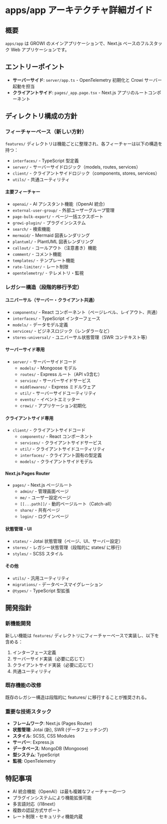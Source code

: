 # apps/app アーキテクチャ詳細ガイド

## 概要
`apps/app` は GROWI のメインアプリケーションで、Next.js ベースのフルスタック Web アプリケーションです。

## エントリーポイント
- **サーバーサイド**: `server/app.ts` - OpenTelemetry 初期化と Crowi サーバー起動を担当
- **クライアントサイド**: `pages/_app.page.tsx` - Next.js アプリのルートコンポーネント

## ディレクトリ構成の方針

### フィーチャーベース（新しい方針）
`features/` ディレクトリは機能ごとに整理され、各フィーチャーは以下の構造を持つ：
- `interfaces/` - TypeScript 型定義
- `server/` - サーバーサイドロジック（models, routes, services）
- `client/` - クライアントサイドロジック（components, stores, services）
- `utils/` - 共通ユーティリティ

#### 主要フィーチャー
- `openai/` - AI アシスタント機能（OpenAI 統合）
- `external-user-group/` - 外部ユーザーグループ管理
- `page-bulk-export/` - ページ一括エクスポート
- `growi-plugin/` - プラグインシステム
- `search/` - 検索機能
- `mermaid/` - Mermaid 図表レンダリング
- `plantuml/` - PlantUML 図表レンダリング
- `callout/` - コールアウト（注意書き）機能
- `comment/` - コメント機能
- `templates/` - テンプレート機能
- `rate-limiter/` - レート制限
- `opentelemetry/` - テレメトリ・監視

### レガシー構造（段階的移行予定）

#### ユニバーサル（サーバー・クライアント共通）
- `components/` - React コンポーネント（ページレベル、レイアウト、共通）
- `interfaces/` - TypeScript インターフェース
- `models/` - データモデル定義
- `services/` - ビジネスロジック（レンダラーなど）
- `stores-universal/` - ユニバーサル状態管理（SWR コンテキスト等）

#### サーバーサイド専用
- `server/` - サーバーサイドコード
  - `models/` - Mongoose モデル
  - `routes/` - Express ルート（API v3含む）
  - `service/` - サーバーサイドサービス
  - `middlewares/` - Express ミドルウェア
  - `util/` - サーバーサイドユーティリティ
  - `events/` - イベントエミッター
  - `crowi/` - アプリケーション初期化

#### クライアントサイド専用
- `client/` - クライアントサイドコード
  - `components/` - React コンポーネント
  - `services/` - クライアントサイドサービス
  - `util/` - クライアントサイドユーティリティ
  - `interfaces/` - クライアント固有の型定義
  - `models/` - クライアントサイドモデル

#### Next.js Pages Router
- `pages/` - Next.js ページルート
  - `admin/` - 管理画面ページ
  - `me/` - ユーザー設定ページ
  - `[[...path]]/` - 動的ページルート（Catch-all）
  - `share/` - 共有ページ
  - `login/` - ログインページ

#### 状態管理・UI
- `states/` - Jotai 状態管理（ページ、UI、サーバー設定）
- `stores/` - レガシー状態管理（段階的に states/ に移行）
- `styles/` - SCSS スタイル

#### その他
- `utils/` - 汎用ユーティリティ
- `migrations/` - データベースマイグレーション
- `@types/` - TypeScript 型拡張

## 開発指針

### 新機能開発
新しい機能は `features/` ディレクトリにフィーチャーベースで実装し、以下を含める：
1. インターフェース定義
2. サーバーサイド実装（必要に応じて）
3. クライアントサイド実装（必要に応じて）
4. 共通ユーティリティ

### 既存機能の改修
既存のレガシー構造は段階的に features/ に移行することが推奨される。

### 重要な技術スタック
- **フレームワーク**: Next.js (Pages Router)
- **状態管理**: Jotai (新), SWR (データフェッチング)
- **スタイル**: SCSS, CSS Modules
- **サーバー**: Express.js
- **データベース**: MongoDB (Mongoose)
- **型システム**: TypeScript
- **監視**: OpenTelemetry

## 特記事項
- AI 統合機能（OpenAI）は最も複雑なフィーチャーの一つ
- プラグインシステムにより機能拡張可能
- 多言語対応（i18next）
- 複数の認証方式サポート
- レート制限・セキュリティ機能内蔵